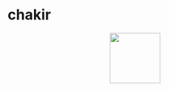 # chakir

<div id="header" align="center">
  <img src="[https://media.giphy.com/media/M9gbBd9nbDrOTu1Mqx/giphy.gif](https://i.giphy.com/media/v1.Y2lkPTc5MGI3NjExMXU4c2l2d2w0ZnI4Ymk5MGMyaXR0eTVraGtlOTg5aTl3NDEyNWd0MyZlcD12MV9pbnRlcm5hbF9naWZfYnlfaWQmY3Q9cw/KzJkzjggfGN5Py6nkT/giphy.gif)" width="100"/>
</div>
